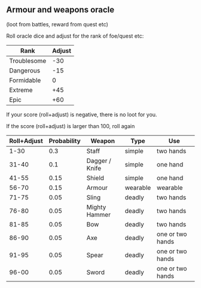 ## Armour and weapons oracle

(loot from battles, reward from quest etc)

Roll oracle dice and adjust for the rank of foe/quest etc:

Rank | Adjust
---|---
Troublesome | -30
Dangerous | -15
Formidable | 0
Extreme | +45
Epic | +60

If your score (roll+adjust) is negative, there is no loot for you.

If the score (roll+adjust) is larger than 100, roll again

Roll+Adjust | Probability | Weapon | Type | Use
--- | --- | --- | --- | ---
1-30 | 0.3 | Staff | simple | two hands 
31-40 | 0.1 | Dagger / Knife | simple | one hand
41-55 | 0.15 | Shield | simple | one hand
56-70 | 0.15 | Armour | wearable | wearable 
71-75 | 0.05 | Sling | deadly | two hands
76-80 | 0.05 | Mighty Hammer | deadly | two hands
81-85 | 0.05 | Bow | deadly | two hands
86-90 | 0.05 | Axe | deadly | one or two hands
91-95 | 0.05 | Spear | deadly | one or two hands
96-00 | 0.05 | Sword | deadly | one or two hands 

